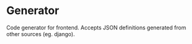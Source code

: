 # Generator

Code generator for frontend. Accepts JSON definitions generated from other sources (eg. django).